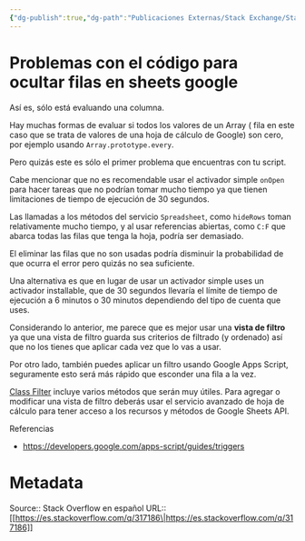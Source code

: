 ```yaml
---
{"dg-publish":true,"dg-path":"Publicaciones Externas/Stack Exchange/Stack Overflow en español/es.stackoverflow.com-317186.md","permalink":"/publicaciones-externas/stack-exchange/stack-overflow-en-espanol/es-stackoverflow-com-317186/","title":"Problemas con el código para ocultar filas en sheets google","hide":true,"noteIcon":"\"0\"","created":"2024-04-03T12:49:10.593-06:00","updated":"2024-04-05T16:43:56.465-06:00"}
---
```


# Problemas con el código para ocultar filas en sheets google

Así es, sólo está evaluando una columna.

Hay muchas formas de evaluar si todos los valores de un Array ( fila en este caso que se trata de valores de una hoja de cálculo de Google) son cero, por ejemplo usando `Array.prototype.every`.

Pero quizás este es sólo el primer problema que encuentras con tu script.

Cabe mencionar que no es recomendable usar el activador simple `onOpen` para hacer tareas que no podrían tomar mucho tiempo ya que tienen limitaciones de tiempo de ejecución de 30 segundos.

Las llamadas a los métodos del servicio `Spreadsheet`, como `hideRows` toman relativamente mucho tiempo, y al usar referencias abiertas, como `C:F` que abarca todas las filas que tenga la hoja, podría ser demasiado.

El eliminar las filas que no son usadas podría disminuir la probabilidad de que ocurra el error pero quizás no sea suficiente.

Una alternativa es que en lugar de usar un activador simple uses un activador installable, que de 30 segundos llevaría el límite de tiempo de ejecución a 6 minutos o 30 minutos dependiendo del tipo de cuenta que uses.

Considerando lo anterior, me parece que es mejor usar una **vista de filtro** ya que una vista de filtro guarda sus criterios de filtrado (y ordenado) así que no los tienes que aplicar cada vez que lo vas a usar.

Por otro lado, también puedes aplicar un filtro usando Google Apps Script, seguramente esto será más rápido que esconder una fila a la vez.

[Class Filter][1] incluye varios métodos que serán muy útiles. Para agregar o modificar una vista de filtro deberás usar el servicio avanzado de hoja de cálculo para tener acceso a los recursos y métodos de Google Sheets API.

Referencias

- https://developers.google.com/apps-script/guides/triggers


  [1]: https://developers.google.com/apps-script/reference/spreadsheet/filter

# Metadata
Source:: Stack Overflow en español
URL:: [[https://es.stackoverflow.com/q/317186\|https://es.stackoverflow.com/q/317186]]

